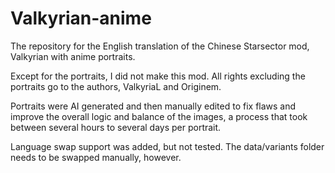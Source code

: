 # Valkyrian-anime
The repository for the English translation of the Chinese Starsector mod, Valkyrian with anime portraits.

Except for the portraits, I did not make this mod. All rights excluding the portraits go to the authors, ValkyriaL and Originem.

Portraits were AI generated and then manually edited to fix flaws and improve the overall logic and balance of the images, a process that took between several hours to several days per portrait.

Language swap support was added, but not tested. The data/variants folder needs to be swapped manually, however.